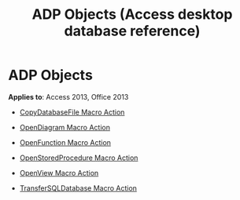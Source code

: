 ﻿---
title: ADP Objects (Access desktop database reference)
TOCTitle: ADP Objects
ms:assetid: 0a0a71fe-b1b0-4679-b2e6-0f7422b97983
ms:mtpsurl: https://msdn.microsoft.com/library/Dn123635(v=office.15)
ms:contentKeyID: 52071277
ms.date: 09/18/2015
mtps_version: v=office.15
---

# ADP Objects


**Applies to**: Access 2013, Office 2013


  - [CopyDatabaseFile Macro Action](copydatabasefile-macro-action.md)

  - [OpenDiagram Macro Action](opendiagram-macro-action.md)

  - [OpenFunction Macro Action](openfunction-macro-action.md)

  - [OpenStoredProcedure Macro Action](openstoredprocedure-macro-action.md)

  - [OpenView Macro Action](openview-macro-action.md)

  - [TransferSQLDatabase Macro Action](transfersqldatabase-macro-action.md)

